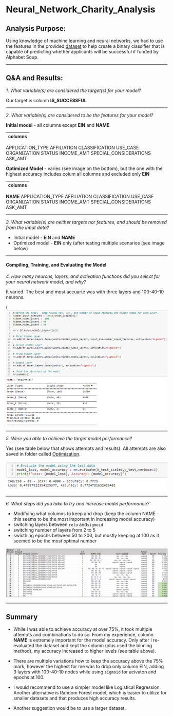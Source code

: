 # Neural_Network_Charity_Analysis

## Analysis Purpose:

Using knowledge of machine learning and neural networks, we had to use the features in the provided [dataset](https://raw.githubusercontent.com/jojobear2020/Neural_Network_Charity_Analysis/main/Resources/charity_data.csv) to help create a binary classifier that is capable of predicting whether applicants will be successful if funded by Alphabet Soup.

-----------------

## Q&A and Results:

*1. What variable(s) are considered the target(s) for your model?*

Our target is column **IS_SUCCESSFUL**

____________________________
*2. What variable(s) are considered to be the features for your model?*

**Initial model** - all columns except **EIN** and **NAME**

| columns |
| --- |
 APPLICATION_TYPE
 AFFILIATION 
 CLASSIFICATION
 USE_CASE
 ORGANIZATION
 STATUS
 INCOME_AMT
 SPECIAL_CONSIDERATIONS
 ASK_AMT

**Optimized Model** - varies (see image on the bottom), but the one with the highest accuracy includes colum all columns and excluded only **EIN**

| columns |
| --- |
**NAME**
 APPLICATION_TYPE
 AFFILIATION 
 CLASSIFICATION
 USE_CASE
 ORGANIZATION
 STATUS
 INCOME_AMT
 SPECIAL_CONSIDERATIONS
 ASK_AMT

__________________


*3. What variable(s) are neither targets nor features, and should be removed from the input data?*

* Initial model - **EIN** and **NAME**
* Optimized model - **EIN** only (after testing multiple scenarios (see image below)

_____________________
#### Compiling, Training, and Evaluating the Model

*4. How many neurons, layers, and activation functions did you select for your neural network model, and why?*

It varied. The best and most accuarte was with three layers and 100-40-10 neurons.

(![](https://github.com/jojobear2020/Neural_Network_Charity_Analysis/blob/main/Images/otimization_parameters.PNG)

--------------------

*5. Were you able to achieve the target model performance?*

Yes (see table below that shows attempts and results). All attempts are also saved in folder called [Optimization](https://github.com/jojobear2020/Neural_Network_Charity_Analysis/tree/main/Optimization).

![](https://github.com/jojobear2020/Neural_Network_Charity_Analysis/blob/main/Images/optimization_rerun_7725accuracy.PNG)

-----------------------

*6. What steps did you take to try and increase model performance?*

* Modifying what columns to keep and drop (keep the column NAME - this seems to be the most important in increasing model accuracy)
* switching layers between `relu` and`sigmoid`
* switching number of layers from 2 to 5
* swicthing epochs between 50 to 200, but mostly keeping at 100 as it seemed to be the most optimal number



![](https://github.com/jojobear2020/Neural_Network_Charity_Analysis/blob/main/Images/best_result.PNG)

---------------------------

## Summary

* While I was able to achieve accuracy at over 75%, it took multiple attempts and combinations to do so. From my experience, column **NAME** is extremely important for the model accuracy. Only after I re-evaluated the dataset and kept the column (plus used the binning method), my accuracy increased to higher levels (see table above).

* There are multiple variations how to keep the accuracy above the 75% mark, however the highest for me was to drop only column EIN, adding 3 layers with 100-40-10 nodes while using `sigmoid` for acivaton and epochs at 100.

* I would recommend to use a simpler model like Logistical Regression. Another alternative is Random Forest model, which is easier to utilize for smaller datasets and that produces high accuracy results.

* Another suggestion would be to use a larger dataset.



